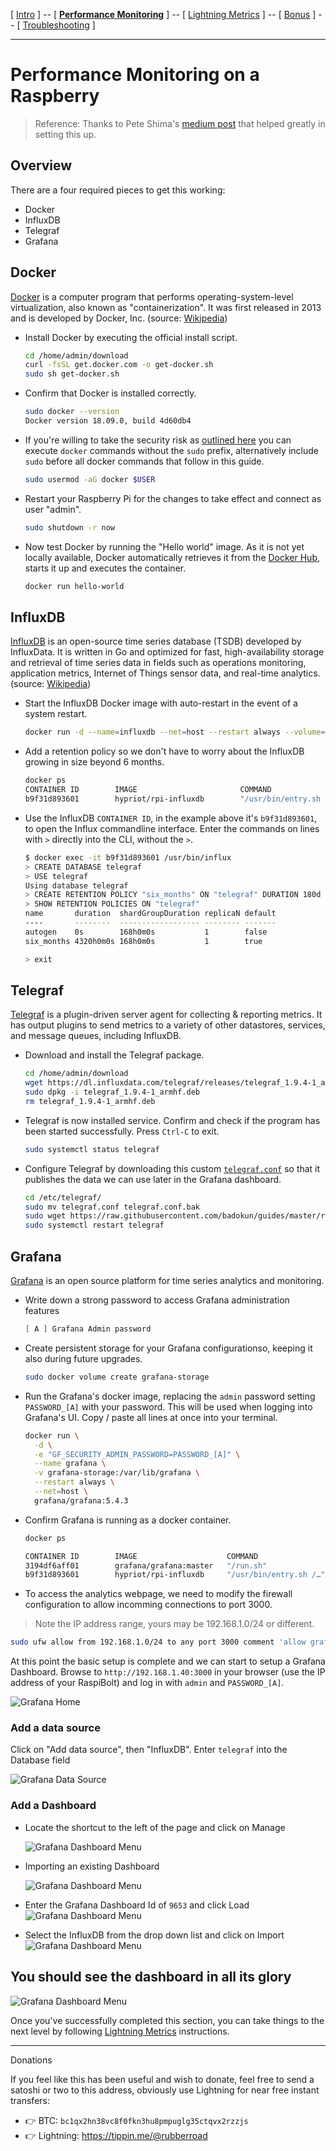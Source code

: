[ [Intro](intro.md) ] -- [ [**Performance Monitoring**](performance_monitoring.md) ] -- [ [Lightning Metrics](lightning_metrics.md) ] -- [ [Bonus](bonus.md) ] -- [ [Troubleshooting](troubleshooting.md) ]

------

# Performance Monitoring on a Raspberry

> Reference: Thanks to Pete Shima's [medium post](https://medium.com/@petey5000/monitoring-your-home-network-with-influxdb-on-raspberry-pi-with-docker-78a23559ffea) that helped greatly in setting this up.

## Overview

There are a four required pieces to get this working:

- Docker
- InfluxDB
- Telegraf
- Grafana

## Docker

[Docker](https://www.docker.com) is a computer program that performs operating-system-level virtualization, also known as "containerization". It was first released in 2013 and is developed by Docker, Inc. (source: [Wikipedia](https://en.wikipedia.org/wiki/Docker_(software)))

- Install Docker by executing the official install script.

  ```bash
  cd /home/admin/download
  curl -fsSL get.docker.com -o get-docker.sh
  sudo sh get-docker.sh
  ```

- Confirm that Docker is installed correctly.

  ```bash
  sudo docker --version
  Docker version 18.09.0, build 4d60db4
  ```

- If you're willing to take the security risk as [outlined here](https://docs.docker.com/engine/security/security/#docker-daemon-attack-surface) you can execute `docker` commands without the `sudo` prefix, alternatively include `sudo` before all docker commands that follow in this guide.

  ```bash
  sudo usermod -aG docker $USER
  ```

- Restart your Raspberry Pi for the changes to take effect and connect as user "admin".

  ```bash
  sudo shutdown -r now
  ```

- Now test Docker by running the "Hello world" image. As it is not yet locally available, Docker automatically retrieves it from the [Docker Hub](https://hub.docker.com/), starts it up and executes the container.

  ```bash
  docker run hello-world
  ```

## InfluxDB

[InfluxDB](https://www.influxdata.com/) is an open-source time series database (TSDB) developed by InfluxData. It is written in Go and optimized for fast, high-availability storage and retrieval of time series data in fields such as operations monitoring, application metrics, Internet of Things sensor data, and real-time analytics. (source: [Wikipedia](https://en.wikipedia.org/wiki/InfluxDB))

- Start the InfluxDB Docker image with auto-restart in the event of a system restart.

  ```bash
  docker run -d --name=influxdb --net=host --restart always --volume=/var/influxdb:/data hypriot/rpi-influxdb
  ```

- Add a retention policy so we don't have to worry about the InfluxDB growing in size beyond 6 months.

  ```bash
  docker ps
  CONTAINER ID        IMAGE                       COMMAND                  CREATED             STATUS              PORTS               NAMES
  b9f31d893601        hypriot/rpi-influxdb        "/usr/bin/entry.sh /…"   5 minutes ago       Up 5 minutes                              influxdb
  ```

- Use the InfluxDB `CONTAINER ID`, in the example above it's `b9f31d893601`, to open the Influx commandline interface. Enter the commands on lines with `>` directly into the CLI, without the `>`.

  ```bash
  $ docker exec -it b9f31d893601 /usr/bin/influx
  > CREATE DATABASE telegraf
  > USE telegraf
  Using database telegraf
  > CREATE RETENTION POLICY "six_months" ON "telegraf" DURATION 180d REPLICATION 1 DEFAULT
  > SHOW RETENTION POLICIES ON "telegraf"
  name       duration  shardGroupDuration replicaN default
  ----       --------  ------------------ -------- -------
  autogen    0s        168h0m0s           1        false
  six_months 4320h0m0s 168h0m0s           1        true
  
  > exit
  ```

## Telegraf

[Telegraf](https://docs.influxdata.com/telegraf) is a plugin-driven server agent for collecting & reporting metrics. It has output plugins to send metrics to a variety of other datastores, services, and message queues, including InfluxDB.

- Download and install the Telegraf package.

  ```bash
  cd /home/admin/download
  wget https://dl.influxdata.com/telegraf/releases/telegraf_1.9.4-1_armhf.deb
  sudo dpkg -i telegraf_1.9.4-1_armhf.deb
  rm telegraf_1.9.4-1_armhf.deb
  ```

- Telegraf is now installed service. Confirm and check if the program has been started successfully. Press `Ctrl-C` to exit.

  ```bash
  sudo systemctl status telegraf
  ```

- Configure Telegraf by downloading this custom [`telegraf.conf`](https://raw.githubusercontent.com/badokun/guides/master/raspibolt/resources/telegraf.conf) so that it publishes the data we can use later in the Grafana dashboard.

  ```bash
  cd /etc/telegraf/
  sudo mv telegraf.conf telegraf.conf.bak
  sudo wget https://raw.githubusercontent.com/badokun/guides/master/raspibolt/resources/telegraf.conf
  sudo systemctl restart telegraf
  ```

## Grafana

[Grafana](https://grafana.com/) is an open source platform for time series analytics and monitoring.

- Write down a strong password to access Grafana administration features

  ```bash
  [ A ] Grafana Admin password
  ```

- Create persistent storage for your Grafana configurationso, keeping it also during future upgrades.

  ```bash
  sudo docker volume create grafana-storage
  ```

- Run the Grafana's docker image, replacing the `admin` password setting `PASSWORD_[A]` with your password. This will be used when logging into Grafana's UI. Copy / paste all lines at once into your terminal.

  ```bash
  docker run \
    -d \
    -e "GF_SECURITY_ADMIN_PASSWORD=PASSWORD_[A]" \
    --name grafana \
    -v grafana-storage:/var/lib/grafana \
    --restart always \
    --net=host \
    grafana/grafana:5.4.3
  ```

- Confirm Grafana is running as a docker container.

  ```bash
  docker ps
  ```

  ```bash
  CONTAINER ID        IMAGE                    COMMAND                  CREATED              STATUS              PORTS               NAMES
  3194df6aff01        grafana/grafana:master   "/run.sh"                About a minute ago   Up About a minute                       grafana
  b9f31d893601        hypriot/rpi-influxdb     "/usr/bin/entry.sh /…"   30 minutes ago         Up 30 minutes                              influxdb
  ```

- To access the analytics webpage, we need to modify the firewall configuration to allow incomming connections to port 3000.
> Note the IP address range, yours may be 192.168.1.0/24 or different.

  ```bash
  sudo ufw allow from 192.168.1.0/24 to any port 3000 comment 'allow grafana from local LAN'
  ```

At this point the basic setup is complete and we can start to setup a Grafana Dashboard. Browse to `http://192.168.1.40:3000` in your browser (use the IP address of your RaspiBolt) and log in with `admin` and `PASSWORD_[A]`.

![Grafana Home](images/71_grafana-home.jpg)

### Add a data source

Click on "Add data source", then "InfluxDB". Enter `telegraf` into the Database field

![Grafana Data Source](images/71_grafana-datasource.jpg)

### Add a Dashboard

- Locate the shortcut to the left of the page and click on Manage

  ![Grafana Dashboard Menu](images/71_grafana-manage-dashboard-menu.jpg)

- Importing an existing Dashboard

  ![Grafana Dashboard Menu](images/71_grafana-manage-dashboard-import-menu.jpg)

- Enter the Grafana Dashboard Id of `9653` and click Load
  ![Grafana Dashboard Menu](images/71_grafana-manage-dashboard-import.jpg)

- Select the InfluxDB from the drop down list and click on Import
  ![Grafana Dashboard Menu](images/71_grafana-manage-dashboard-import-done.jpg)

## You should see the dashboard in all its glory

![Grafana Dashboard Menu](images/71_grafana-manage-dashboard-success.jpg)

Once you've successfully completed this section, you can take things to the next level by following
[Lightning Metrics](lightning_metrics.md) instructions.

------

Donations

If you feel like this has been useful and wish to donate, feel free to send a satoshi or two to this address, obviously use Lightning for near free instant transfers:

* 👉 BTC: `bc1qx2hn38vc8f0fkn3hu8pmpuglg35ctqvx2rzzjs`
* 👉 Lightning: <https://tippin.me/@rubberroad>
